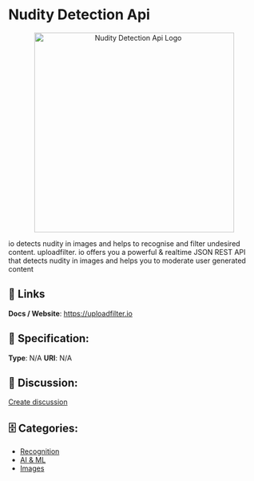 # Nudity Detection Api
<p align="center">
    <img width="400" src="https://raw.githubusercontent.com/apis-list/apis-list/main/apis/nudity-detection-api/logo_256x256.png" alt="Nudity Detection Api Logo"/>
</p>

io detects nudity in images and helps to recognise and filter undesired content. uploadfilter. io offers you a powerful & realtime JSON REST API that detects nudity in images and helps you to moderate user generated content

##  🔗 Links
**Docs / Website**: https://uploadfilter.io

## 🧬 Specification:
**Type**: N/A
**URI**: N/A

## 💬 Discussion:
[Create discussion](https://github.com/apis-list/apis-list/discussions/new)

## 🗄️ Categories:
- [Recognition](https://github.com/apis-list/apis-list#recognition)
- [AI & ML](https://github.com/apis-list/apis-list#ai--ml)
- [Images](https://github.com/apis-list/apis-list#images)










